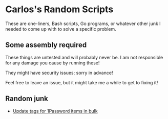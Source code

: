 # Carlos's Random Scripts

These are one-liners, Bash scripts, Go programs, or whatever other junk I needed
to come up with to solve a specific problem.

## Some assembly required

These things are untested and will probably never be. I am not responsible for
any damage you cause by running these!

They might have security issues; sorry in advance!

Feel free to leave an issue, but it might take me a while to get to fixing it!

## Random junk

- [Update tags for 1Password items in bulk](./scripts/bulk_update_1pass_tags.bash)
